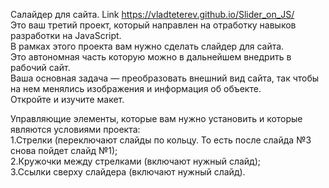 Cалайдер для сайта. Link https://vladteterev.github.io/Slider_on_JS/<br>
Это ваш третий проект, который направлен на отработку навыков разработки на JavaScript.<br>
В рамках этого проекта вам нужно сделать слайдер для сайта.<br>
Это автономная часть которую можно в дальнейшем внедрить в рабочий сайт.<br>
Ваша основная задача — преобразовать внешний вид сайта, так чтобы на нем менялись изображения и информация об объекте.<br>
Откройте и изучите макет.<br>

Управляющие элементы, которые вам нужно установить и которые являются условиями проекта:<br>
1.Стрелки (переключают слайды по кольцу. То есть после слайда №3 снова пойдет слайд №1);<br>
2.Кружочки между стрелками (включают нужный слайд);<br>
3.Ссылки сверху слайдера (включают нужный слайд).

